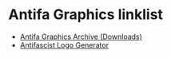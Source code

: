# Antifa Graphics linklist

* [Antifa Graphics Archive (Downloads)](https://antifagraphics.github.io)
* [Antifascist Logo Generator](https://antifagraphics.github.io/antifascist-logo-generator)
